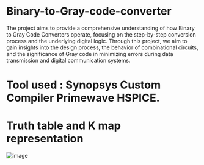 # Binary-to-Gray-code-converter
The project aims to provide a comprehensive understanding of how Binary to Gray Code Converters operate, focusing on the step-by-step conversion process and the underlying digital logic. 
Through this project, we aim to gain insights into the design process, the behavior of combinational circuits, and the significance of Gray code in minimizing errors during data transmission and digital communication systems.
# Tool used : Synopsys Custom Compiler Primewave HSPICE.

# Truth table and K map representation
![image](https://github.com/user-attachments/assets/eb51ba76-10cc-4877-a0fc-69816ce7d647)

